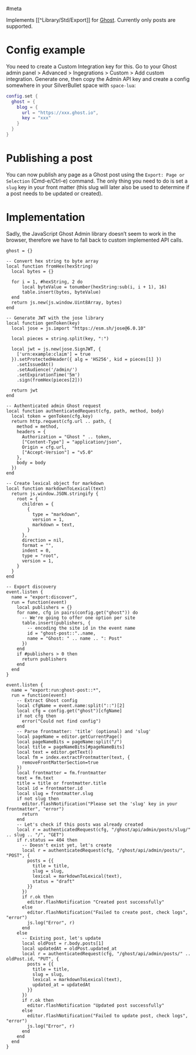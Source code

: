 #meta

Implements [[^Library/Std/Export]] for [Ghost](https://ghost.org/). Currently only posts are supported.

# Config example
You need to create a Custom Integration key for this. Go to your Ghost admin panel > Advanced > Ingegrations > Custom > Add custom integration. Generate one, then copy the Admin API key and create a config somewhere in your SilverBullet space with `space-lua`:
```lua
config.set {
  ghost = {
    blog = {
      url = "https://xxx.ghost.io",
      key = "xxx"
    }
  }
}
```

# Publishing a post
You can now publish any page as a Ghost post using the `Export: Page or Selection` (Cmd-e/Ctrl-e) command. The only thing you need to do is set a `slug` key in your front matter (this slug will later also be used to determine if a post needs to be updated or created).

# Implementation
Sadly, the JavaScript Ghost Admin library doesn’t seem to work in the browser, therefore we have to fall back to custom implemented API calls.

```space-lua
ghost = {}

-- Convert hex string to byte array
local function fromHex(hexString)
  local bytes = {}
  
  for i = 1, #hexString, 2 do
      local byteValue = tonumber(hexString:sub(i, i + 1), 16)
      table.insert(bytes, byteValue)
  end
  return js.new(js.window.Uint8Array, bytes)
end

-- Generate JWT with the jose library
local function genToken(key)
  local jose = js.import "https://esm.sh/jose@6.0.10"

  local pieces = string.split(key, ":")

  local jwt = js.new(jose.SignJWT, {
    ['urn:example:claim'] = true
  }).setProtectedHeader({ alg = 'HS256', kid = pieces[1] })
    .setIssuedAt()
    .setAudience('/admin/')
    .setExpirationTime('5m')
    .sign(fromHex(pieces[2]))

  return jwt
end

-- Authenticated admin Ghost request
local function authenticatedRequest(cfg, path, method, body)
  local token = genToken(cfg.key)
  return http.request(cfg.url .. path, {
    method = method,
    headers = {
      Authorization = "Ghost " .. token,
      ["Content-Type"] = "application/json",
      Origin = cfg.url,
      ["Accept-Version"] = "v5.0"
    },
    body = body
  })
end

-- Create lexical object for markdown
local function markdownToLexical(text)
  return js.window.JSON.stringify {
    root = {
      children = {
        {
          type = "markdown",
          version = 1,
          markdown = text,
        }
      },
      direction = nil,
      format = "",
      indent = 0,
      type = "root",
      version = 1,
    }
  }
end

-- Export discovery
event.listen {
  name = "export:discover",
  run = function(event)
    local publishers = {}
    for name, cfg in pairs(config.get("ghost")) do
      -- We're going to offer one option per site
      table.insert(publishers, {
        -- encoding the site id in the event name
        id = "ghost-post::"..name,
        name = "Ghost: " .. name .. ": Post"
      })
    end
    if #publishers > 0 then
      return publishers
    end
  end
}

event.listen {
  name = "export:run:ghost-post::*",
  run = function(event)
    -- Extract Ghost config
    local cfgName = event.name:split("::")[2]
    local cfg = config.get("ghost")[cfgName]
    if not cfg then
      error("Could not find config")
    end
    -- Parse frontmatter: 'title' (optional) and 'slug'
    local pageName = editor.getCurrentPage()
    local pageNameBits = pageName:split("/")
    local title = pageNameBits[#pageNameBits]
    local text = editor.getText()
    local fm = index.extractFrontmatter(text, {
      removeFrontMatterSection=true
    })
    local frontmatter = fm.frontmatter
    text = fm.text
    title = title or frontmatter.title
    local id = frontmatter.id
    local slug = frontmatter.slug
    if not slug then
      editor.flashNotification("Please set the 'slug' key in your frontmatter", "error")
      return
    end
    -- Let's check if this posts was already created
    local r = authenticatedRequest(cfg, "/ghost/api/admin/posts/slug/" .. slug .. "/", "GET")
    if r.status == 404 then
      -- Doesn't exist yet, let's create
      local r = authenticatedRequest(cfg, "/ghost/api/admin/posts/", "POST", {
        posts = {{
          title = title,
          slug = slug,
          lexical = markdownToLexical(text),
          status = "draft"
        }}
      })
      if r.ok then
        editor.flashNotification "Created post successfully"
      else
        editor.flashNotification("Failed to create post, check logs", "error")
        js.log("Error", r)
      end
    else
      -- Existing post, let's update
      local oldPost = r.body.posts[1]
      local updatedAt = oldPost.updated_at
      local r = authenticatedRequest(cfg, "/ghost/api/admin/posts/" .. oldPost.id, "PUT", {
        posts = {{
          title = title,
          slug = slug,
          lexical = markdownToLexical(text),
          updated_at = updatedAt
        }}
      })
      if r.ok then
        editor.flashNotification "Updated post successfully"
      else
        editor.flashNotification("Failed to update post, check logs", "error")
        js.log("Error", r)
      end
    end
  end
}

```